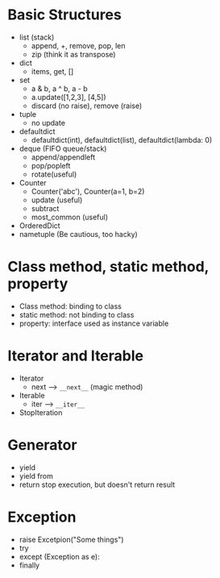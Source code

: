 # Basic Structures
* list (stack)
  * append, +, remove, pop, len
  * zip (think it as transpose)
* dict
  * items, get, []
* set
  * a & b, a ^ b, a - b
  * a.update([1,2,3], [4,5])
  * discard (no raise), remove (raise)
* tuple
  * no update
* defaultdict
  * defaultdict(int), defaultdict(list), defaultdict(lambda: 0)
* deque (FIFO queue/stack)
  * append/appendleft
  * pop/popleft
  * rotate(useful)
* Counter
  * Counter('abc'), Counter(a=1, b=2)
  * update (useful)
  * subtract
  * most_common (useful)
* OrderedDict
* nametuple (Be cautious, too hacky)

# Class method, static method, property
* Class method: binding to class
* static method: not binding to class
* property: interface used as instance variable

# Iterator and Iterable
* Iterator
  * next --> ```__next__``` (magic method)
* Iterable
  * iter --> ```__iter__```
* StopIteration  

# Generator
* yield
* yield from
* return stop execution, but doesn't return result

# Exception
* raise Excetpion("Some things")
* try
* except (Exception as e):
* finally
